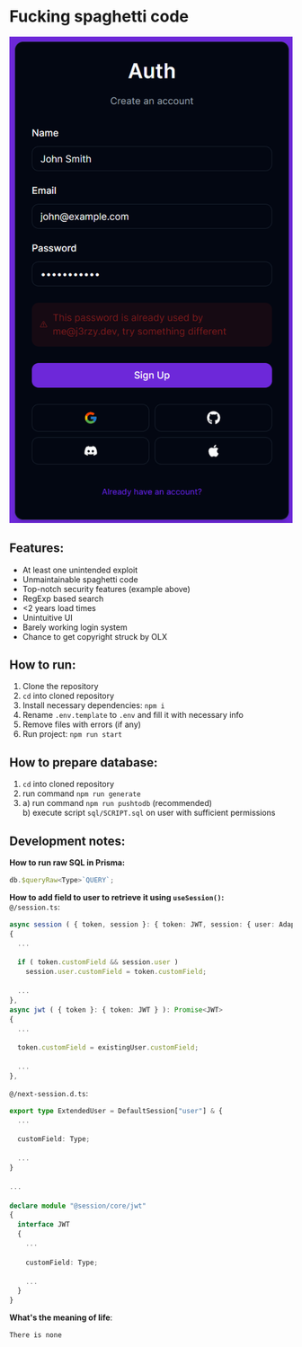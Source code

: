 # Fucking spaghetti code
<img src="assets/images/Security.png" alt="Security"></img>
## Features:
- At least one unintended exploit
- Unmaintainable spaghetti code
- Top-notch security features (example above)
- RegExp based search
- \<2 years load times
- Unintuitive UI
- Barely working login system
- Chance to get copyright struck by OLX
## How to run:
1. Clone the repository
2. `cd` into cloned repository
3. Install necessary dependencies: `npm i`
4. Rename `.env.template` to `.env` and fill it with necessary info
5. Remove files with errors (if any)
6. Run project: `npm run start`
## How to prepare database:
1. `cd` into cloned repository
2. run command `npm run generate`
3. a) run command `npm run pushtodb` (recommended)<br>b) execute script `sql/SCRIPT.sql` on user with sufficient permissions
## Development notes:
**How to run raw SQL in Prisma:**
```ts
db.$queryRaw<Type>`QUERY`;
```
**How to add field to user to retrieve it using `useSession()`:**<br>
`@/session.ts`:
```ts
async session ( { token, session }: { token: JWT, session: { user: AdapterUser } & AdapterSession & Session } )
{
  ...
  
  if ( token.customField && session.user )
    session.user.customField = token.customField;
  
  ...
},
async jwt ( { token }: { token: JWT } ): Promise<JWT>
{
  ...
  
  token.customField = existingUser.customField;
  
  ...
},
```
`@/next-session.d.ts`:
```ts
export type ExtendedUser = DefaultSession["user"] & {
  ...
  
  customField: Type;
  
  ...
}

...

declare module "@session/core/jwt"
{
  interface JWT
  {
    ...
    
    customField: Type;
    
    ...
  }
}
```
**What's the meaning of life**:
```
There is none
```